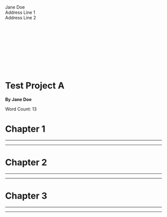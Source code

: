Jane Doe  
Address Line 1  
Address Line 2

 

 

 

 

 

Test Project A
==============

**By Jane Doe**

Word Count: 13

# Chapter 1

* * *

* * *

# Chapter 2

* * *

* * *

# Chapter 3

* * *

* * *

